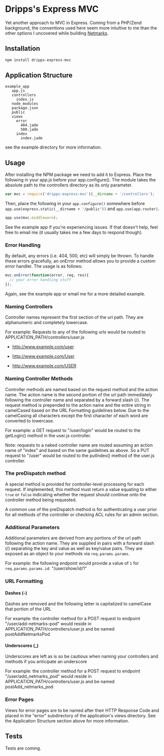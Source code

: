 # Dripps's Express MVC

Yet another approach to MVC in Express.  Coming from a PHP/Zend background, the conventions used here seem more intuitive to me than the other options I uncovered while building [Netmarks](http://www.mynetmarks.com).

## Installation

``` bash
npm install dripps-express-mvc
```

## Application Structure

```
example_app
   app.js
   controllers
     index.js
   node_modules
   package.json
   public
   views
     error
       404.jade
       500.jade
     index
       index.jade
 ```

see the example directory for more information.

## Usage

After installing the NPM package we need to add it to Express.  Place the following in your app.js before your app.configure().  The module takes the absolute path to the controllers directory as its only parameter.

``` javascript
var mvc = require('dripps-express-mvc')(__dirname + '/controllers');
```

Then, place the following in your ```app.configure()``` somewhere before ```app.use(express.static(__dirname + '/public'))``` and ```app.use(app.router)```.

``` javascript
app.use(mvc.middleware);
```

See the example app if you're experiencing issues.  If that doesn't help, feel free to email me (it usually takes me a few days to respond though).

### Error Handling
By default, any errors (i.e. 404, 500, etc) will simply be thrown.  To handle these errors gracefully, an onError method allows you to provide a custom error handler.  The usage is as follows:

``` javascript
mvc.onError(function(error, req, res){
  // your error handling stuff
});
```

Again, see the example app or email me for a more detailed example.

### Naming Controllers
Controller names represent the first section of the url path.  They are alphanumeric and completely lowercase.

For example: Requests to any of the following urls would be routed to APPLICATION_PATH/controllers/user.js

*    http://www.example.com/user

*    http://www.example.com/User

*    http://www.example.com/USER

### Naming Controller Methods
Controller methods are named based on the request method and the action name.  The action name is the second portion of the url path immediately following the controller name and separated by a forward slash (/).  The request method is prepended to the action name and the entire string in camelCased based on the URL Formatting guidelines below.  Due to the camelCasing all characters except the first character of each word are converted to lowercase.

For example: a GET request to "/user/login" would be routed to the getLogin() method in the user.js controller.

Note: requests to a naked controller name are routed assuming an action name of "index" and based on the same guidelines as above.  So a PUT request to "/user" would be routed to the putIndex() method of the user.js controller.

### The preDispatch method
A special method is provided for controller-level processing for each request.  If implemented, this method must return a value equating to either ```true``` or ```false``` indicating whether the request should continue onto the controller method being requested.

A common use of the preDispatch method is for authenticating a user prior for all methods of the controller or checking ACL rules for an admin section.

### Additional Parameters
Additional parameters are derived from any portions of the url path following the action name.  They are supplied in pairs with a forward slash (/) separating the key and value as well as key/value pairs.  They are exposed as an object to your methods via ```req.params.params```.

For example: the following endpoint would provide a value of ```1``` for ```req.params.params.id```: "/user/show/id/1"

### URL Formatting

#### Dashes (-)
Dashes are removed and the following letter is capitalized to camelCase that portion of the URL

For example: the controller method for a POST request to endpoint "/user/add-netmarks-pod" would reside in APPLICATION_PATH/controllers/user.js and be named postAddNetmarksPod

#### Underscores (_)
Underscores are left as is so be cautious when naming your controllers and methods if you anticipate an underscore

For example: the controller method for a POST request to endpoint "/user/add_netmarks_pod" would reside in APPLICATION_PATH/controllers/user.js and be named postAdd_netmarks_pod

### Error Pages

Views for error pages are to be named after their HTTP Response Code and placed in the "error" subdirectory of the application's views directory.  See the Application Structure section above for more information.

## Tests

Tests are coming.

